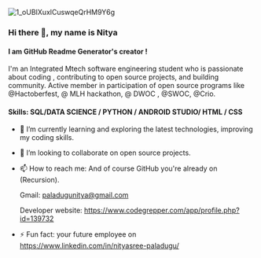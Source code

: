 
![1_oUBIXuxlCuswqeQrHM9Y6g](https://user-images.githubusercontent.com/53599318/99911654-edaf7d00-2d1b-11eb-8b33-396bff4a7575.gif)

### Hi there 👋, my name is Nitya
#### I am GitHub Readme Generator's creator !

I'm an Integrated  Mtech software engineering student who is passionate about coding , 
contributing to open source projects, and building community. 
Active member in participation of open source programs like @Hactoberfest, @ MLH hackathon, @ DWOC , @SWOC, @Crio.

<h4> Skills: SQL/DATA SCIENCE / PYTHON / ANDROID STUDIO/ HTML / CSS  </h4>

- 🌱 I’m currently learning and exploring the latest technologies, improving my coding skills. 

- 👯 I’m looking to collaborate on open source projects.  

- 📫 How to reach me: And of course GitHub you're already on (Recursion).

    Gmail:  paladugunitya@gmail.com 
                       
    Developer website: https://www.codegrepper.com/app/profile.php?id=139732

- ⚡ Fun fact: your future employee on https://www.linkedin.com/in/nityasree-paladugu/  





